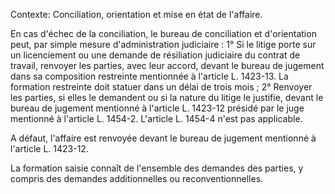 Contexte: Conciliation, orientation et mise en état de l'affaire.

En cas d'échec de la conciliation, le bureau de conciliation et d'orientation peut, par simple mesure d'administration judiciaire : 1° Si le litige porte sur un licenciement ou une demande de résiliation judiciaire du contrat de travail, renvoyer les parties, avec leur accord, devant le bureau de jugement dans sa composition restreinte mentionnée à l'article L. 1423-13. La formation restreinte doit statuer dans un délai de trois mois ; 2° Renvoyer les parties, si elles le demandent ou si la nature du litige le justifie, devant le bureau de jugement mentionné à l'article L. 1423-12 présidé par le juge mentionné à l'article L. 1454-2. L'article L. 1454-4 n'est pas applicable.

A défaut, l'affaire est renvoyée devant le bureau de jugement mentionné à l'article L. 1423-12.

La formation saisie connaît de l'ensemble des demandes des parties, y compris des demandes additionnelles ou reconventionnelles.